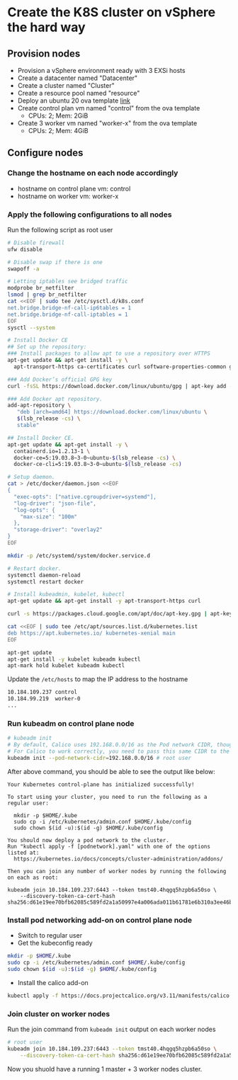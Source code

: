 # Create the K8S cluster on vSphere the hard way

## Provision nodes

- Provision a vSphere environment ready with 3 EXSi hosts
- Create a datacenter named "Datacenter"
- Create a cluster named "Cluster"
- Create a resource pool named "resource"
- Deploy an ubuntu 20 ova template [link](https://cloud-images.ubuntu.com/focal/current/)
- Create control plan vm named "control" from the ova template
  - CPUs: 2; Mem: 2GiB
- Create 3 worker vm named "worker-x" from the ova template
  - CPUs: 2; Mem: 4GiB

## Configure nodes

### Change the hostname on each node accordingly

- hostname on control plane vm: control
- hostname on worker vm: worker-x

### Apply the following configurations to all nodes

Run the following script as root user

``` bash
# Disable firewall
ufw disable

# Disable swap if there is one
swapoff -a

# Letting iptables see bridged traffic
modprobe br_netfilter
lsmod | grep br_netfilter
cat <<EOF | sudo tee /etc/sysctl.d/k8s.conf
net.bridge.bridge-nf-call-ip6tables = 1
net.bridge.bridge-nf-call-iptables = 1
EOF
sysctl --system

# Install Docker CE
## Set up the repository:
### Install packages to allow apt to use a repository over HTTPS
apt-get update && apt-get install -y \
  apt-transport-https ca-certificates curl software-properties-common gnupg2

### Add Docker’s official GPG key
curl -fsSL https://download.docker.com/linux/ubuntu/gpg | apt-key add -

### Add Docker apt repository.
add-apt-repository \
   "deb [arch=amd64] https://download.docker.com/linux/ubuntu \
   $(lsb_release -cs) \
   stable"

## Install Docker CE.
apt-get update && apt-get install -y \
  containerd.io=1.2.13-1 \
  docker-ce=5:19.03.8~3-0~ubuntu-$(lsb_release -cs) \
  docker-ce-cli=5:19.03.8~3-0~ubuntu-$(lsb_release -cs)

# Setup daemon.
cat > /etc/docker/daemon.json <<EOF
{
  "exec-opts": ["native.cgroupdriver=systemd"],
  "log-driver": "json-file",
  "log-opts": {
    "max-size": "100m"
  },
  "storage-driver": "overlay2"
}
EOF

mkdir -p /etc/systemd/system/docker.service.d

# Restart docker.
systemctl daemon-reload
systemctl restart docker

# Install kubeadmin, kubelet, kubectl
apt-get update && apt-get install -y apt-transport-https curl

curl -s https://packages.cloud.google.com/apt/doc/apt-key.gpg | apt-key add -

cat <<EOF | sudo tee /etc/apt/sources.list.d/kubernetes.list
deb https://apt.kubernetes.io/ kubernetes-xenial main
EOF

apt-get update
apt-get install -y kubelet kubeadm kubectl
apt-mark hold kubelet kubeadm kubectl
```

Update the `/etc/hosts` to map the IP address to the hostname

``` bash
10.184.109.237 control
10.184.99.219  worker-0
...
```

### Run kubeadm on control plane node

``` bash
# kubeadm init
# By default, Calico uses 192.168.0.0/16 as the Pod network CIDR, though this can be configured in the calico.yaml file.
# For Calico to work correctly, you need to pass this same CIDR to the kubeadm init command using the
kubeadm init --pod-network-cidr=192.168.0.0/16 # root user
```

After above command, you should be able to see the output like below:

``` text
Your Kubernetes control-plane has initialized successfully!

To start using your cluster, you need to run the following as a regular user:

  mkdir -p $HOME/.kube
  sudo cp -i /etc/kubernetes/admin.conf $HOME/.kube/config
  sudo chown $(id -u):$(id -g) $HOME/.kube/config

You should now deploy a pod network to the cluster.
Run "kubectl apply -f [podnetwork].yaml" with one of the options listed at:
  https://kubernetes.io/docs/concepts/cluster-administration/addons/

Then you can join any number of worker nodes by running the following on each as root:

kubeadm join 10.184.109.237:6443 --token tmst40.4hqgq5hzpb6a50so \
    --discovery-token-ca-cert-hash sha256:d61e19ee70bfb62085c589fd2a1a50997e4a006ada011b61781e6b310a3ee46b

```

### Install pod networking add-on on control plane node

- Switch to regular user
- Get the kubeconfig ready

``` bash
mkdir -p $HOME/.kube
sudo cp -i /etc/kubernetes/admin.conf $HOME/.kube/config
sudo chown $(id -u):$(id -g) $HOME/.kube/config
```

- Install the calico add-on

``` bash
kubectl apply -f https://docs.projectcalico.org/v3.11/manifests/calico.yaml
```

### Join cluster on worker nodes

Run the join command from `kubeadm init` output on each worker nodes

``` bash
# root user
kubeadm join 10.184.109.237:6443 --token tmst40.4hqgq5hzpb6a50so \
    --discovery-token-ca-cert-hash sha256:d61e19ee70bfb62085c589fd2a1a50997e4a006ada011b61781e6b310a3ee46b
```

Now you shuold have a running 1 master + 3 worker nodes cluster.